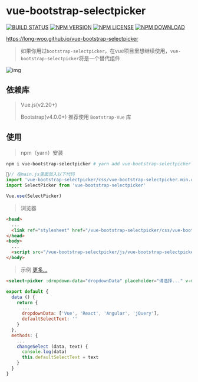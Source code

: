 # vue-bootstrap-selectpicker

[![BUILD STATUS](https://travis-ci.org/long-woo/vue-bootstrap-selectpicker.svg?branch=master)](https://travis-ci.org/long-woo/vue-bootstrap-selectpicker)
[![NPM VERSION](https://img.shields.io/npm/v/vue-bootstrap-selectpicker.svg?style=flat)](https://www.npmjs.com/package/vue-bootstrap-selectpicker)
[![NPM LICENSE](https://img.shields.io/npm/l/vue-bootstrap-selectpicker.svg)](https://github.com/long-woo/vue-bootstrap-selectpicker/blob/master/LICENSE)
[![NPM DOWNLOAD](https://img.shields.io/npm/dm/vue-bootstrap-selectpicker.svg)](https://www.npmjs.com/package/vue-bootstrap-selectpicker)

<a href="https://long-woo.github.io/vue-bootstrap-selectpicker/">https://long-woo.github.io/vue-bootstrap-selectpicker</a>
> 
> 如果你用过`bootstrap-selectpicker`，在vue项目里想继续使用，`vue-bootstrap-selectpicker`将是一个替代组件

![img](https://raw.github.com/long-woo/vue-bootstrap-selectpicker/master/show.gif)

## 依赖库

> Vue.js(v2.20+)
>
> Bootstrap(v4.0.0+) 推荐使用 `Bootstrap-Vue` 库

## 使用

> npm（yarn）安装

``` bash
npm i vue-bootstrap-selectpicker # yarn add vue-bootstrap-selectpicker
```

``` js
// 在main.js里面加入以下代码
import 'vue-bootstrap-selectpicker/css/vue-bootstrap-selectpicker.min.css'
import SelectPicker from 'vue-bootstrap-selectpicker'

Vue.use(SelectPicker)
```

> 浏览器

``` html
<head>
  ...
  <link ref="stylesheet" href="/vue-bootstrap-selectpicker/css/vue-bootstrap-selectpicker.min.css">
</head>
<body>
  ...
  <script src="/vue-bootstrap-selectpicker/js/vue-bootstrap-selectpicker.js"></script>
</body>
```

> 示例 <a href="https://long-woo.github.io/vue-bootstrap-selectpicker/">更多...</a>

``` html
<select-picker :dropdown-data="dropdownData" placeholder="请选择..." v-model="defaultSelectText" @changeSelect="changeSelect" />
```

``` js
export default {
  data () {
    return {
      ...
      dropdownData: ['Vue', 'React', 'Angular', 'jQuery'],
      defaultSelectText: ''
    }
  },
  methods: {
    ...
    changeSelect (data, text) {
      console.log(data)
      this.defaultSelectText = text
    }
  }
}
```
